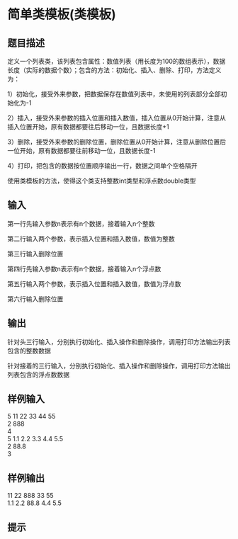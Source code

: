 # 简单类模板(类模板)  
  
## 题目描述  
定义一个列表类，该列表包含属性：数值列表（用长度为100的数组表示），数据长度（实际的数据个数）；包含的方法：初始化、插入、删除、打印，方法定义为：  
  
1）初始化，接受外来参数，把数据保存在数值列表中，未使用的列表部分全部初始化为-1  
  
2）插入，接受外来参数的插入位置和插入数值，插入位置从0开始计算，注意从插入位置开始，原有数据都要往后移动一位，且数据长度+1  
  
3）删除，接受外来参数的删除位置，删除位置从0开始计算，注意从删除位置后一位开始，原有数据都要往前移动一位，且数据长度-1  
  
4）打印，把包含的数据按位置顺序输出一行，数据之间单个空格隔开  
  
使用类模板的方法，使得这个类支持整数int类型和浮点数double类型  
  
## 输入  
第一行先输入参数n表示有n个数据，接着输入n个整数  
  
第二行输入两个参数，表示插入位置和插入数值，数值为整数  
  
第三行输入删除位置  
  
第四行先输入参数n表示有n个数据，接着输入n个浮点数  
  
第五行输入两个参数，表示插入位置和插入数值，数值为浮点数  
  
第六行输入删除位置  
  
## 输出  
针对头三行输入，分别执行初始化、插入操作和删除操作，调用打印方法输出列表包含的整数数据  
  
针对接着的三行输入，分别执行初始化、插入操作和删除操作，调用打印方法输出列表包含的浮点数数据  
  
## 样例输入  
5 11 22 33 44 55  
2 888  
4  
5 1.1 2.2 3.3 4.4 5.5  
2 88.8  
3  
## 样例输出  
11 22 888 33 55  
1.1 2.2 88.8 4.4 5.5  
## 提示  
  
